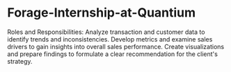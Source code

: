 # Forage-Internship-at-Quantium
Roles and Responsibilities: 
Analyze transaction and customer data to identify trends and inconsistencies. 
Develop metrics and examine sales drivers to gain insights into overall sales performance. 
Create visualizations and prepare findings to formulate a clear recommendation for the client's strategy.
